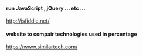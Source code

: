 #### run JavaScript , jQuery ... etc ...
http://jsfiddle.net/

#### website to compair technologies used in percentage
https://www.similartech.com/
